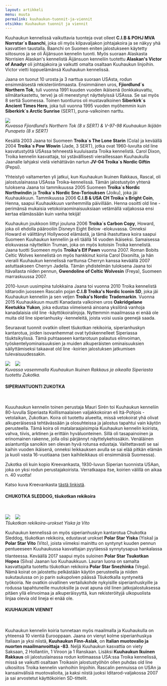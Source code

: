 ```yaml
---
layout: artikkeli
menu: muuta
permalink: kuuhaukun-tuonnit-ja-viennit
otsikko: Kuuhaukun tuonnit ja viennit 
---
```

<p>Kuuhaukun kennelissä vaikuttavia tuonteja ovat olleet <b>C.I.B & POHJ MVA Norrstar´s Baanchi</b>, 
joka oli myös kilpavaljakon johtajakoira ja se näkyy yhä kasvattien taustalla. Baanchi on Suomen 
eniten jalostukseen käytetty siitosuros ja se oli Äijänsuon kennelin tuonti. Myös suoraan Alaskasta 
Norrisien Alaskan's kennelistä Äijänsuon kenneliin tuotettu <b>Alaskan's Victor of Anadyr</b> oli 
johtajakoira ja vaikutti omalta osaltaan Kuuhaukun linjoihin. Victor vietti loppuelämänsä Kuuhaukun 
kennelissä.</p>

<p>Jaana on tuonut 10 urosta ja 3 narttua suoraan USAsta, rodun ensimmäisestä rekisteröintimaasta. 
Ensimmäinen uros, <b>Fjiordlund´s Northern Tok</b>, tuli vuonna 1991 kuuden vuoden ikäisenä (lonkkakuvattu, 
silmätarkastettu, terve) ja oli menestynyt näyttelyissä USAssa. Se sai myös 8 sertiä Suomessa. Toinen 
tuontiuros oli mustavalkoinen <b>Siberkirk´s Ancient Times Hero</b>, joka tuli vuonna 1995 vuoden myöhemmin 
kuin <b>Siberkirk´s Arctic Sunrise</b> (SERT), puna-valkoinen narttu.</p>


<img src="images/tuonnit1.JPG"><br>
<i>Kuvassa Fjiordlund´s Northern Tok (8 x SERT) & V-97-98 Kuuhaukun Ikijään Punapeto (8 x SERT)</i><p>

<p>Kesällä 2003 Jaana toi Suomeen <b>Troika´s The Lone Starin</b> (Cola) ja keväällä 2004 <b>Troika´s Pow Wowin</b> 
(Jade, 3 SERT), jotka ovat 1960-luvulta old line kasvatustyötä USAssa tehneestä kuuluisasta Troika kennelistä. 
Carol Dixon, Troika kennelin kasvattaja, toi ystävällisesti vieraillessaan Kuuhaukulla Jaanalle lahjaksi 
vielä viehättävän nartun <b>JV-04 Troika´s Nordic Giftin</b> (Pepsi).</p>

<p>Yhteistyö valtamerten yli jatkui, kun Kuuhaukun Ikuinen Rakkaus, Rascal, oli jalostuslainassa 
USAssa Troika-kennelissä. Tämän jalostustyön yhtenä tuloksena Jaana toi tammikuussa 2005 
Suomeen <b>Troika´s Nordic Northwindin</b> ja <b>Troika´s Nordic Sno-Toriouksen</b> (Joiku), 
joka jäi Kuuhaukkuun. Tammikuussa 2006 <b>C.I.B & USA CH Troika´s Bright Coin</b>, Henna, 
saapui Kuuhaukkuun vanhemmilla päivillään. Henna osoitti old line -perimänsä mukaisia 
vetokoiraominaisuuksiaan vetämällä valjakossa ensi kertaa elämässään kuin vanha tekijä!</p>

<p>Kuuhaukun joukkoon liittyi jouluna 2006 <b>Troika´s Carbon Copy</b>, Howard, 
joka oli ehdolla päärooliin Disneyn Eight Below -elokuvassa. Onneksi Howard ei välittänyt 
Hollywood elämästä, ja tämä ihastuttava koira saapui Suomeen Kuuhaukun kenneliin ja 
eli täällä 14 vuoden ikäiseksi. Samaisessa elokuvassa näyttelikin Truman, joka on 
myös kotoisin Troika kennelistä. Jaana tuotti Suomeen myös <b>Troika's Elf Pawn</b> 
vuonna 2007. Roman Bobits Celtic Wolves kennelistä on myös hankkinut koiria Carol 
Dixonilta, ja hän vieraili Kuuhaukun kennelissä narttunsa Cherryn kanssa keväällä 
2007 astuttaakseen Cherryn Jadella. Tämän yhdistelmän tuloksena Jaana toi Itävallasta niiden 
pennun, <b>Gwendoline of Celtic Wolvesin</b> (Freya), Suomeen marraskuussa 2007.</p>

<p>2010-luvun uusimpina tulokkaina Jaana toi vuonna 2010 Troika kennelistä Iditarodin 
juosseen Rascalin pojan <b>C.I.B Troika's Nordic Iconin SD</b>, joka jäi Kuuhaukun 
kenneliin ja sen veljen <b>Troika's Nordic Trademarkin</b>. Vuonna 2015 Kuuhaukkuun 
muutti Kanadasta valkoinen uros <b>Oakridgelane Keetukka Yukon</b>, joka edustaa 
viimeisenä ainoana yksilönä vanhoja 
kanadalaisia old line -käyttökoiralinjoja. Nyttemmin maailmassa ei enää ole muita old line siperianhusky -kenneleitä,
joista voisi uusia geenejä saada.</p>

<p>Seuraavat tuonnit ovatkin olleet tšukotkan rekikoiria, siperianhuskyn kantarotua, joiden 
isovanhemmat ovat
työskennelleet Siperiassa tšuktsikylissä. Tämä puhtaaseen kantarotuun palautus elinvoiman, työskentelyominaisuuksien
ja muiden alkuperäisten ominaisuuksien säilyttämiseksi takaavat old line -koirien jalostuksen jatkumisen
tulevaisuudessakin.</p>

<img src="images/rascalnly.jpg">&nbsp; &nbsp; <img src="images/zukotka.JPG"/><br>
<i>Kuvassa vasemmalla Kuuhaukun Ikuinen Rakkaus ja oikealla Siperiasta tuotettu Zukotka.</i><p>

<h4>SIPERIANTUONTI ZUKOTKA</h4><br>

<p>Kuuuhaukun kennelin toinen perustaja Mauri Sirén toi Kuuhaukun kenneliin 80-luvulla 
Siperiasta Koillismaalaisen valjakkokoiran eli Itä-Pohjois -vetolaikan, Zukotkan. Koira oli 
tuotettu alueelta, missä vetokoirat yhä olivat alkuperäisessä tehtävässään ja olosuhteissa 
ja jalostus tapahtui vain käytön perusteella. Tämä koira oli matalaraajaisimpia Kuuhaukun 
kennelin koirista, vahva, tiivis, arktinen ja erittäin hyväluonteinen. Sillä oli 
tasapainoinen ja erinomainen rakenne, jolla olisi pärjännyt näyttelykehissäkin. 
Venäläinen asiantuntija sanoikin sen olevan hyvä rotunsa edustaja. Valitettavasti se 
sai kaihin vuoden ikäisenä, onneksi leikkauksen avulla se sai elää pitkän elämän ja 
kuoli vasta 16-vuotiaana (sen kaihileikkaus oli ensimmäisiä Suomessa).</p>

<p>Zukotka oli kuin kopio 
Kreevankasta, 1930-luvun Siperian tuonnista USAan,  joka on yksi rodun perustajakoirista. 
Verratkaapa itse, koirien välillä on aikaa n. 40 vuotta!</p>

<p>Katso kuva Kreevankasta <a href="https://pawvillage.com/pedigree/dynprofile.asp?ID=AWSH174">tästä linkistä</a>.</p>

<h4>CHUKOTKA SLEDDOG, tšukotkan rekikoira</h4><br>

<img src="images/tuontiyiska.JPG">&nbsp; &nbsp; <img src="images/seisovavito.JPG"/><br>
<i>Tšukotkan rekikoira-urokset Yiska ja Vito</i><p></center>

<p>Kuuhaukun kennelissä on myös siperianhuskyn kantarotua Chukotka Sleddog, tšukotkan rekikoira, 
edustavat urokset <b>Polar Star Yiska</b> (Yiska) ja <b>Polar Star Vito</b> (Vito), joista viimeksi 
mainittu on syntynyt kuuden pennun pentueeseen Kuuhaukussa kasvattajan pyytäessä synnytysapua 
hankalassa tilanteessa. Keväällä 2017 saapui myös suloinen <b>Polar Star Tsukotkan Hopea</b> (Silva)
Jaanan luo Kuuhaukkuun. Lauran luona on samalta kasvattajalta tuotettu tšukotkan 
rekikoira <b>Polar Star Snezhinka</b> (Vega). Nämä koirat on jalostettu pelkästään käytön perusteella ja 
niiden sukutaulussa on jo parin sukupolven päässä Tšukotkalla syntyneitä työkoiria. 
Ne ovatkin oivallinen vertailukohde nykyisille siperianhuskyille ja rodussa tapahtuneille 
muutoksille ja ovat apuna old linen jatkojalostuksessa pitäen yllä elinvoimaa ja alkuperäisyyttä, 
kun rekisteröityjä ulkopuolista linjaa olevia old lineja ei enää ole.</p>

<h4>KUUHAUKUN VIENNIT</h4><br>

<p>Kuuhaukun kennelin koiria tunnetaan myös maailmalla ja Kuuhaukulla on yhteensä 10 
vientiä Eurooppaan. Jaana on vienyt kolme siperianhuskya Italiaan ja yksi niistä, 
<b>Kuuhaukun Finn-Aslak</b>, on <b>Italian muotovalio ja nuorten maailmanvoittaja -83</b>. 
Neljä Kuuhaukun kasvattia on viety Saksaan, 2 Hollantiin, 1 Viroon ja 1 Ranskaan.
Lisäksi <b>Kuuhaukun Ikuinen Rakkaus</b> oli jalostuslainassa rodun kotimaassa USA:ssa 
Troika kennelissä, missä se vaikutti osaltaan Troikasin jalostustyöhön ollen puhdas old 
line ulkosiitos Troika kennelin vanhoihin linjoihin. Rascalin pennuissa on USAn ja 
kansainvälisiä muotovalioita, ja kaksi niistä juoksi Iditarod-valjakossa 2007 ja sai 
arvostetut käyttökoirien SD-tittelit.</p>

